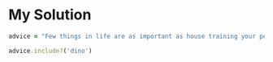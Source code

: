 # My Solution

```ruby
advice = "Few things in life are as important as house training your pet dinosaur."

advice.include?('dino')
```
